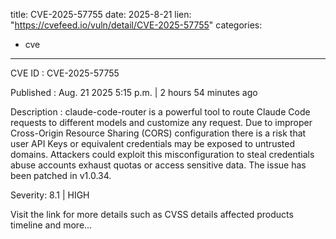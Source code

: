 
title: CVE-2025-57755
date: 2025-8-21
lien: "https://cvefeed.io/vuln/detail/CVE-2025-57755"
categories:
  - cve
---

CVE ID : CVE-2025-57755

Published :  Aug. 21
2025
5:15 p.m. | 2 hours
54 minutes ago

Description : claude-code-router is a powerful tool to route Claude Code requests to different models and customize any request. Due to improper Cross-Origin Resource Sharing (CORS) configuration
there is a risk that user API Keys or equivalent credentials may be exposed to untrusted domains. Attackers could exploit this misconfiguration to steal credentials
abuse accounts
exhaust quotas
or access sensitive data. The issue has been patched in v1.0.34.

Severity: 8.1 | HIGH

Visit the link for more details
such as CVSS details
affected products
timeline
and more...
